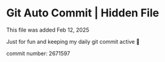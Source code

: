 # Git Auto Commit | Hidden File

This file was added Feb 12, 2025

Just for fun and keeping my daily git commit active 🤪

commit number: 2671597
